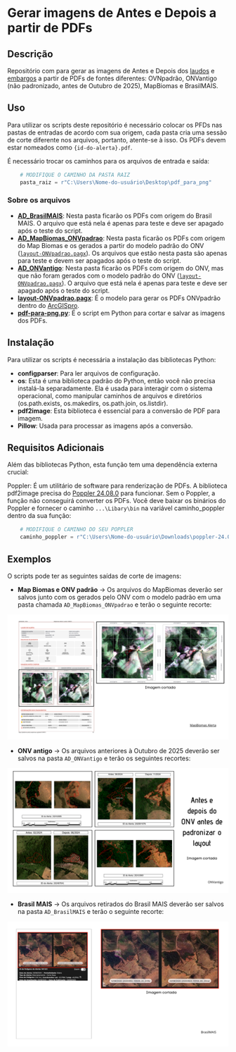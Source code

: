 # Gerar imagens de Antes e Depois a partir de PDFs

## Descrição

Repositório com para gerar as imagens de Antes e Depois dos [laudos](https://github.com/INEA-GERGET/ONV-laudo-do-alerta) e [embargos](https://github.com/INEA-GERGET/ONV-laudo-de-embargo-cautelar) a partir de PDFs de fontes diferentes: OVNpadrão, ONVantigo (não padronizado, antes de Outubro de 2025), MapBiomas e BrasilMAIS.

## Uso
Para utilizar os scripts deste repositório é necessário colocar os PFDs nas pastas de entradas de acordo com sua origem, cada pasta cria uma sessão de corte diferente nos arquivos, portanto, atente-se à isso. Os PDFs devem estar nomeados como `{id-do-alerta}.pdf`. 

É necessário trocar os caminhos para os arquivos de entrada e saída:
```python
    # MODIFIQUE O CAMINHO DA PASTA RAIZ
    pasta_raiz = r"C:\Users\Nome-do-usuário\Desktop\pdf_para_png"
```

### Sobre os arquivos

* [**AD_BrasilMAIS**](/AD_BrasilMAIS): Nesta pasta ficarão os PDFs com origem do Brasil MAIS. O arquivo que está nela é apenas para teste e deve ser apagado após o teste do script.
* [**AD_MapBiomas_ONVpadrao**](/AD_MapBiomas_ONVpadrao): Nesta pasta ficarão os PDFs com origem do Map Biomas e os gerados a partir do modelo padrão do ONV ([`layout-ONVpadrao.pagx`](layout-ONVpadrao.pagx)). Os arquivos que estão nesta pasta são apenas para teste e devem ser apagados após o teste do script.
* [**AD_ONVantigo**](/AD_ONVantigo): Nesta pasta ficarão os PDFs com origem do ONV, mas que não foram gerados com o modelo padrão do ONV ([`layout-ONVpadrao.pagx`](layout-ONVpadrao.pagx)). O arquivo que está nela é apenas para teste e deve ser apagado após o teste do script.
* [**layout-ONVpadrao.pagx**](layout-ONVpadrao.pagx): É o modelo para gerar os PDFs ONVpadrão dentro do [ArcGISpro](https://pro.arcgis.com/en/pro-app/latest/get-started/download-arcgis-pro.htm).
* [**pdf-para-png.py**](pdf-para-png.py): É o script em Python para cortar e salvar as imagens dos PDFs.

## Instalação

Para utilizar os scripts é necessária a instalação das bibliotecas Python:

* **configparser**: Para ler arquivos de configuração.
* **os**: Esta é uma biblioteca padrão do Python, então você não precisa instalá-la separadamente. Ela é usada para interagir com o sistema operacional, como manipular caminhos de arquivos e diretórios (os.path.exists, os.makedirs, os.path.join, os.listdir).
* **pdf2image**: Esta biblioteca é essencial para a conversão de PDF para imagem.
* **Pillow**: Usada para processar as imagens após a conversão.

## Requisitos Adicionais

Além das bibliotecas Python, esta função tem uma dependência externa crucial:

Poppler: É um utilitário de software para renderização de PDFs. A biblioteca pdf2image precisa do [Poppler 24.08.0](https://github.com/oschwartz10612/poppler-windows/releases/tag/v24.08.0-0) para funcionar. Sem o Poppler, a função não conseguirá converter os PDFs.
Você deve baixar os binários do Poppler e fornecer o caminho `...\Libary\bin` na variável caminho_poppler dentro da sua função:
```python
    # MODIFIQUE O CAMINHO DO SEU POPPLER
    caminho_poppler = r"C:\Users\Nome-do-usuário\Downloads\poppler-24.08.0\Library\bin"
```

## Exemplos 

O scripts pode ter as seguintes saídas de corte de imagens: 
* **Map Biomas e ONV padrão** -> Os arquivos do MapBiomas deverão ser salvos junto com os gerados pelo ONV com o modelo padrão em uma pasta chamada `AD_MapBiomas_ONVpadrao` e terão o seguinte recorte:
<img src="/arquivo-readme/corte-MapBiomas.png"/>

* **ONV antigo** -> Os arquivos anteriores à Outubro de 2025 deverão ser salvos na pasta `AD_ONVantigo` e terão os seguintes recortes:
<img src="/arquivo-readme/corte-ONVantigo.png"/>

* **Brasil MAIS** -> Os arquivos retirados do Brasil MAIS deverão ser salvos na pasta `AD_BrasilMAIS` e terão o seguinte recorte:
<img src="/arquivo-readme/corte-BrasilMAIS.png"/>
